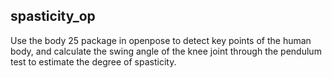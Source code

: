 ## spasticity_op
Use the body 25 package in openpose to detect key points of the human body, and calculate the swing angle of the knee joint through the pendulum test to estimate the degree of spasticity.
